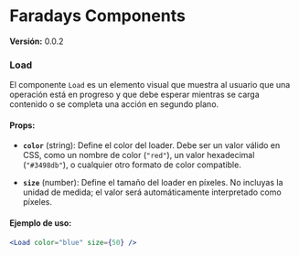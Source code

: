 # Faradays Components

**Versión:** 0.0.2

### Load

El componente `Load` es un elemento visual que muestra al usuario que una operación está en progreso y que debe esperar mientras se carga contenido o se completa una acción en segundo plano.

#### Props:

- **`color`** (string): Define el color del loader. Debe ser un valor válido en CSS, como un nombre de color (`"red"`), un valor hexadecimal (`"#3498db"`), o cualquier otro formato de color compatible.
  
- **`size`** (number): Define el tamaño del loader en píxeles. No incluyas la unidad de medida; el valor será automáticamente interpretado como píxeles.

#### Ejemplo de uso:

```jsx
<Load color="blue" size={50} />
